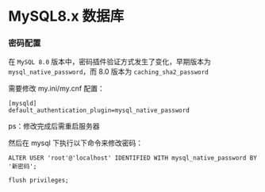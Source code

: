 # MySQL8.x 数据库

### 密码配置

在 `MySQL 8.0` 版本中，密码插件验证方式发生了变化，早期版本为 `mysql_native_password`，而 8.0 版本为 `caching_sha2_password`

需要修改 my.ini/my.cnf 配置：

```
[mysqld]
default_authentication_plugin=mysql_native_password
```

ps：修改完成后需重启服务器

然后在 mysql 下执行以下命令来修改密码：

```
ALTER USER 'root'@'localhost' IDENTIFIED WITH mysql_native_password BY '新密码';

flush privileges;
```